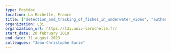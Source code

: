 ```yaml
---
type: Postdoc
location: La Rochelle, France
title: ["detection_and_tracking_of_fishes_in_underwater_video", "authenticate_holograms", "improve_fish_tracking_with_color_tags"]
organization: L3i
organization_url: https://l3i.univ-larochelle.fr/
start_date: 20 february 2019
end_date: 31 august 2023
colleagues: "Jean-Christophe Burie"
---
```

